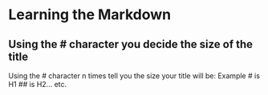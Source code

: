 # Learning the Markdown
## Using the # character you decide the size of the title
Using the # character n times tell you the size your title will be: Example # is H1 ## is H2... etc.
